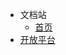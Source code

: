 <!-- _navbar.md -->

* 文档站
    * [首页](/)
* [开放平台](https://bright.ljflytjl.cn:9101/ ':ignore :target=_blank')